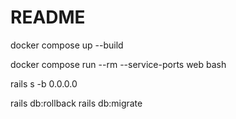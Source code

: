 # README

docker compose up --build

docker compose run --rm --service-ports web bash

rails s -b 0.0.0.0

rails db:rollback
rails db:migrate
